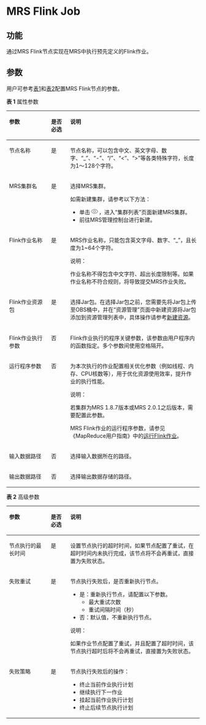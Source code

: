 # MRS Flink Job<a name="dgc_01_0554"></a>

## 功能<a name="zh-cn_topic_0101095437_section44280035173841"></a>

通过MRS Flink节点实现在MRS中执行预先定义的Flink作业。

## 参数<a name="zh-cn_topic_0101095437_section1791764173933"></a>

用户可参考[表1](#zh-cn_topic_0101095437_table3764823994826)和[表2](#zh-cn_topic_0101095437_table58040457102411)配置MRS Flink节点的参数。

**表 1**  属性参数

<a name="zh-cn_topic_0101095437_table3764823994826"></a>
<table><thead align="left"><tr id="zh-cn_topic_0101095437_row3170822394826"><th class="cellrowborder" valign="top" width="21.740000000000002%" id="mcps1.2.4.1.1"><p id="zh-cn_topic_0101095437_p2984581994826"><a name="zh-cn_topic_0101095437_p2984581994826"></a><a name="zh-cn_topic_0101095437_p2984581994826"></a>参数</p>
</th>
<th class="cellrowborder" valign="top" width="9.91%" id="mcps1.2.4.1.2"><p id="zh-cn_topic_0101095437_p159227094826"><a name="zh-cn_topic_0101095437_p159227094826"></a><a name="zh-cn_topic_0101095437_p159227094826"></a>是否必选</p>
</th>
<th class="cellrowborder" valign="top" width="68.35%" id="mcps1.2.4.1.3"><p id="zh-cn_topic_0101095437_p6186505494826"><a name="zh-cn_topic_0101095437_p6186505494826"></a><a name="zh-cn_topic_0101095437_p6186505494826"></a>说明</p>
</th>
</tr>
</thead>
<tbody><tr id="zh-cn_topic_0101095437_row1991457694826"><td class="cellrowborder" valign="top" width="21.740000000000002%" headers="mcps1.2.4.1.1 "><p id="zh-cn_topic_0101095437_p246794194826"><a name="zh-cn_topic_0101095437_p246794194826"></a><a name="zh-cn_topic_0101095437_p246794194826"></a>节点名称</p>
</td>
<td class="cellrowborder" valign="top" width="9.91%" headers="mcps1.2.4.1.2 "><p id="zh-cn_topic_0101095437_p6568554794826"><a name="zh-cn_topic_0101095437_p6568554794826"></a><a name="zh-cn_topic_0101095437_p6568554794826"></a>是</p>
</td>
<td class="cellrowborder" valign="top" width="68.35%" headers="mcps1.2.4.1.3 "><p id="zh-cn_topic_0101095437_p1892909794826"><a name="zh-cn_topic_0101095437_p1892909794826"></a><a name="zh-cn_topic_0101095437_p1892909794826"></a><span id="zh-cn_topic_0099822521_text44323307153939"><a name="zh-cn_topic_0099822521_text44323307153939"></a><a name="zh-cn_topic_0099822521_text44323307153939"></a>节点</span>名称，可以包含中文、英文字母、数字、<span class="parmvalue" id="zh-cn_topic_0099822521_zh-cn_topic_0099822521_parmvalue38166764101253"><a name="zh-cn_topic_0099822521_zh-cn_topic_0099822521_parmvalue38166764101253"></a><a name="zh-cn_topic_0099822521_zh-cn_topic_0099822521_parmvalue38166764101253"></a>“_”</span>、<span class="parmvalue" id="zh-cn_topic_0099822521_zh-cn_topic_0099822521_parmvalue4500149101253"><a name="zh-cn_topic_0099822521_zh-cn_topic_0099822521_parmvalue4500149101253"></a><a name="zh-cn_topic_0099822521_zh-cn_topic_0099822521_parmvalue4500149101253"></a>“-”</span>、<span class="parmvalue" id="zh-cn_topic_0099822521_parmvalue3773104413412"><a name="zh-cn_topic_0099822521_parmvalue3773104413412"></a><a name="zh-cn_topic_0099822521_parmvalue3773104413412"></a>“/”</span>、<span class="parmvalue" id="zh-cn_topic_0099822521_zh-cn_topic_0099822521_parmvalue28967750101253"><a name="zh-cn_topic_0099822521_zh-cn_topic_0099822521_parmvalue28967750101253"></a><a name="zh-cn_topic_0099822521_zh-cn_topic_0099822521_parmvalue28967750101253"></a>“&lt;”</span>、<span class="parmvalue" id="zh-cn_topic_0099822521_zh-cn_topic_0099822521_parmvalue64686408101253"><a name="zh-cn_topic_0099822521_zh-cn_topic_0099822521_parmvalue64686408101253"></a><a name="zh-cn_topic_0099822521_zh-cn_topic_0099822521_parmvalue64686408101253"></a>“&gt;”</span>等各类特殊字符，长度为1～128个字符。</p>
</td>
</tr>
<tr id="zh-cn_topic_0101095437_row3614415394826"><td class="cellrowborder" valign="top" width="21.740000000000002%" headers="mcps1.2.4.1.1 "><p id="zh-cn_topic_0101095437_p4199531294826"><a name="zh-cn_topic_0101095437_p4199531294826"></a><a name="zh-cn_topic_0101095437_p4199531294826"></a>MRS集群名</p>
</td>
<td class="cellrowborder" valign="top" width="9.91%" headers="mcps1.2.4.1.2 "><p id="zh-cn_topic_0101095437_p4617707494826"><a name="zh-cn_topic_0101095437_p4617707494826"></a><a name="zh-cn_topic_0101095437_p4617707494826"></a>是</p>
</td>
<td class="cellrowborder" valign="top" width="68.35%" headers="mcps1.2.4.1.3 "><p id="zh-cn_topic_0101095437_p4935552994826"><a name="zh-cn_topic_0101095437_p4935552994826"></a><a name="zh-cn_topic_0101095437_p4935552994826"></a>选择MRS集群。</p>
<div class="p" id="zh-cn_topic_0101095437_p14106064105658"><a name="zh-cn_topic_0101095437_p14106064105658"></a><a name="zh-cn_topic_0101095437_p14106064105658"></a>如需新建集群，请参考以下方法：<a name="zh-cn_topic_0101095437_zh-cn_topic_0101095234_zh-cn_topic_0099822521_ul46080727105259"></a><a name="zh-cn_topic_0101095437_zh-cn_topic_0101095234_zh-cn_topic_0099822521_ul46080727105259"></a><ul id="zh-cn_topic_0101095437_zh-cn_topic_0101095234_zh-cn_topic_0099822521_ul46080727105259"><li>单击<a name="zh-cn_topic_0101095437_zh-cn_topic_0101095234_image898618712510"></a><a name="zh-cn_topic_0101095437_zh-cn_topic_0101095234_image898618712510"></a><span><img id="zh-cn_topic_0101095437_zh-cn_topic_0101095234_image898618712510" src="figures/view-48.png"></span>，进入<span class="wintitle" id="zh-cn_topic_0101095437_zh-cn_topic_0101095234_wintitle3126196153112"><a name="zh-cn_topic_0101095437_zh-cn_topic_0101095234_wintitle3126196153112"></a><a name="zh-cn_topic_0101095437_zh-cn_topic_0101095234_wintitle3126196153112"></a>“集群列表”</span>页面新建MRS集群。</li><li>前往MRS管理控制台进行新建。</li></ul>
</div>
</td>
</tr>
<tr id="zh-cn_topic_0101095437_row4154658494826"><td class="cellrowborder" valign="top" width="21.740000000000002%" headers="mcps1.2.4.1.1 "><p id="zh-cn_topic_0101095437_p983015394826"><a name="zh-cn_topic_0101095437_p983015394826"></a><a name="zh-cn_topic_0101095437_p983015394826"></a>Flink作业名称</p>
</td>
<td class="cellrowborder" valign="top" width="9.91%" headers="mcps1.2.4.1.2 "><p id="zh-cn_topic_0101095437_p5804493094826"><a name="zh-cn_topic_0101095437_p5804493094826"></a><a name="zh-cn_topic_0101095437_p5804493094826"></a>是</p>
</td>
<td class="cellrowborder" valign="top" width="68.35%" headers="mcps1.2.4.1.3 "><p id="zh-cn_topic_0177038589_p15602016115115"><a name="zh-cn_topic_0177038589_p15602016115115"></a><a name="zh-cn_topic_0177038589_p15602016115115"></a>MRS作业名称，只能包含英文字母、数字、<span class="parmvalue" id="dgc_01_0455_dgc_01_0453_zh-cn_topic_0101095437_zh-cn_topic_0099822521_parmvalue49148214105927"><a name="dgc_01_0455_dgc_01_0453_zh-cn_topic_0101095437_zh-cn_topic_0099822521_parmvalue49148214105927"></a><a name="dgc_01_0455_dgc_01_0453_zh-cn_topic_0101095437_zh-cn_topic_0099822521_parmvalue49148214105927"></a>“_”</span>，且长度为1~64个字符。</p>
<div class="note" id="note3401731183519"><a name="note3401731183519"></a><a name="note3401731183519"></a><span class="notetitle"> 说明： </span><div class="notebody"><p id="dgc_01_0455_p4169117193320"><a name="dgc_01_0455_p4169117193320"></a><a name="dgc_01_0455_p4169117193320"></a>作业名称不得包含中文字符、超出长度限制等。如果作业名称不符合规则，将导致提交MRS作业失败。</p>
</div></div>
</td>
</tr>
<tr id="zh-cn_topic_0101095437_row303485991116"><td class="cellrowborder" valign="top" width="21.740000000000002%" headers="mcps1.2.4.1.1 "><p id="zh-cn_topic_0101095437_p423174491116"><a name="zh-cn_topic_0101095437_p423174491116"></a><a name="zh-cn_topic_0101095437_p423174491116"></a>Flink作业资源包</p>
</td>
<td class="cellrowborder" valign="top" width="9.91%" headers="mcps1.2.4.1.2 "><p id="zh-cn_topic_0101095437_p51613311116"><a name="zh-cn_topic_0101095437_p51613311116"></a><a name="zh-cn_topic_0101095437_p51613311116"></a>是</p>
</td>
<td class="cellrowborder" valign="top" width="68.35%" headers="mcps1.2.4.1.3 "><p id="zh-cn_topic_0101095437_p154146861116"><a name="zh-cn_topic_0101095437_p154146861116"></a><a name="zh-cn_topic_0101095437_p154146861116"></a>选择Jar包。在选择Jar包之前，您需要先将Jar包上传至OBS桶中，并在<span class="wintitle" id="zh-cn_topic_0101095437_zh-cn_topic_0101095234_wintitle17856163815117"><a name="zh-cn_topic_0101095437_zh-cn_topic_0101095234_wintitle17856163815117"></a><a name="zh-cn_topic_0101095437_zh-cn_topic_0101095234_wintitle17856163815117"></a>“资源管理”</span>页面中新建资源将Jar包添加到资源管理列表中，具体操作请参考<a href="管理资源.md#zh-cn_topic_0165312432_section6325757145320">新建资源</a>。</p>
</td>
</tr>
<tr id="zh-cn_topic_0101095437_row430706211158"><td class="cellrowborder" valign="top" width="21.740000000000002%" headers="mcps1.2.4.1.1 "><p id="zh-cn_topic_0101095437_p1332771411158"><a name="zh-cn_topic_0101095437_p1332771411158"></a><a name="zh-cn_topic_0101095437_p1332771411158"></a>Flink作业执行参数</p>
</td>
<td class="cellrowborder" valign="top" width="9.91%" headers="mcps1.2.4.1.2 "><p id="zh-cn_topic_0101095437_p580307511158"><a name="zh-cn_topic_0101095437_p580307511158"></a><a name="zh-cn_topic_0101095437_p580307511158"></a>否</p>
</td>
<td class="cellrowborder" valign="top" width="68.35%" headers="mcps1.2.4.1.3 "><p id="zh-cn_topic_0101095437_p28710511158"><a name="zh-cn_topic_0101095437_p28710511158"></a><a name="zh-cn_topic_0101095437_p28710511158"></a>Flink作业执行的程序关键参数，该参数由用户程序内的函数指定。多个参数间使用空格隔开。</p>
</td>
</tr>
<tr id="zh-cn_topic_0101095437_row838395916445"><td class="cellrowborder" valign="top" width="21.740000000000002%" headers="mcps1.2.4.1.1 "><p id="zh-cn_topic_0101095437_p14384185924410"><a name="zh-cn_topic_0101095437_p14384185924410"></a><a name="zh-cn_topic_0101095437_p14384185924410"></a>运行程序参数</p>
</td>
<td class="cellrowborder" valign="top" width="9.91%" headers="mcps1.2.4.1.2 "><p id="zh-cn_topic_0101095437_p2038416595446"><a name="zh-cn_topic_0101095437_p2038416595446"></a><a name="zh-cn_topic_0101095437_p2038416595446"></a>否</p>
</td>
<td class="cellrowborder" valign="top" width="68.35%" headers="mcps1.2.4.1.3 "><p id="zh-cn_topic_0101095437_p33849599443"><a name="zh-cn_topic_0101095437_p33849599443"></a><a name="zh-cn_topic_0101095437_p33849599443"></a>为本次执行的作业配置相关优化参数（例如线程、内存、CPU核数等），用于优化资源使用效率，提升作业的执行性能。</p>
<div class="note" id="zh-cn_topic_0101095437_note2073561518462"><a name="zh-cn_topic_0101095437_note2073561518462"></a><a name="zh-cn_topic_0101095437_note2073561518462"></a><span class="notetitle"> 说明： </span><div class="notebody"><p id="zh-cn_topic_0101095437_p1226422124616"><a name="zh-cn_topic_0101095437_p1226422124616"></a><a name="zh-cn_topic_0101095437_p1226422124616"></a>若集群为MRS 1.8.7版本或MRS 2.0.1之后版本，需要配置此参数。</p>
</div></div>
<p id="zh-cn_topic_0101095437_p843141512517"><a name="zh-cn_topic_0101095437_p843141512517"></a><a name="zh-cn_topic_0101095437_p843141512517"></a>MRS Flink作业的运行程序参数，请参见《MapReduce用户指南》中的<a href="https://support.huaweicloud.com/usermanual-mrs/mrs_01_0527.html" target="_blank" rel="noopener noreferrer">运行Flink作业</a>。</p>
</td>
</tr>
<tr id="zh-cn_topic_0101095437_row4695054111155"><td class="cellrowborder" valign="top" width="21.740000000000002%" headers="mcps1.2.4.1.1 "><p id="zh-cn_topic_0101095437_p4489744011155"><a name="zh-cn_topic_0101095437_p4489744011155"></a><a name="zh-cn_topic_0101095437_p4489744011155"></a>输入数据路径</p>
</td>
<td class="cellrowborder" valign="top" width="9.91%" headers="mcps1.2.4.1.2 "><p id="zh-cn_topic_0101095437_p1281406111155"><a name="zh-cn_topic_0101095437_p1281406111155"></a><a name="zh-cn_topic_0101095437_p1281406111155"></a>否</p>
</td>
<td class="cellrowborder" valign="top" width="68.35%" headers="mcps1.2.4.1.3 "><p id="zh-cn_topic_0101095437_p3130601011155"><a name="zh-cn_topic_0101095437_p3130601011155"></a><a name="zh-cn_topic_0101095437_p3130601011155"></a>选择输入数据所在的路径。</p>
</td>
</tr>
<tr id="zh-cn_topic_0101095437_row633704411335"><td class="cellrowborder" valign="top" width="21.740000000000002%" headers="mcps1.2.4.1.1 "><p id="zh-cn_topic_0101095437_p4353855211335"><a name="zh-cn_topic_0101095437_p4353855211335"></a><a name="zh-cn_topic_0101095437_p4353855211335"></a>输出数据路径</p>
</td>
<td class="cellrowborder" valign="top" width="9.91%" headers="mcps1.2.4.1.2 "><p id="zh-cn_topic_0101095437_p3696185311335"><a name="zh-cn_topic_0101095437_p3696185311335"></a><a name="zh-cn_topic_0101095437_p3696185311335"></a>否</p>
</td>
<td class="cellrowborder" valign="top" width="68.35%" headers="mcps1.2.4.1.3 "><p id="zh-cn_topic_0101095437_p4112013911335"><a name="zh-cn_topic_0101095437_p4112013911335"></a><a name="zh-cn_topic_0101095437_p4112013911335"></a>选择输出数据存储的路径。</p>
</td>
</tr>
</tbody>
</table>

**表 2**  高级参数

<a name="zh-cn_topic_0101095437_table58040457102411"></a>
<table><thead align="left"><tr id="zh-cn_topic_0101095437_zh-cn_topic_0099822521_row27216578102411"><th class="cellrowborder" valign="top" width="21.58%" id="mcps1.2.4.1.1"><p id="zh-cn_topic_0101095437_zh-cn_topic_0099822521_p57059205102411"><a name="zh-cn_topic_0101095437_zh-cn_topic_0099822521_p57059205102411"></a><a name="zh-cn_topic_0101095437_zh-cn_topic_0099822521_p57059205102411"></a>参数</p>
</th>
<th class="cellrowborder" valign="top" width="10.14%" id="mcps1.2.4.1.2"><p id="zh-cn_topic_0101095437_zh-cn_topic_0099822521_p58392901102411"><a name="zh-cn_topic_0101095437_zh-cn_topic_0099822521_p58392901102411"></a><a name="zh-cn_topic_0101095437_zh-cn_topic_0099822521_p58392901102411"></a>是否必选</p>
</th>
<th class="cellrowborder" valign="top" width="68.28%" id="mcps1.2.4.1.3"><p id="zh-cn_topic_0101095437_zh-cn_topic_0099822521_p32204521102411"><a name="zh-cn_topic_0101095437_zh-cn_topic_0099822521_p32204521102411"></a><a name="zh-cn_topic_0101095437_zh-cn_topic_0099822521_p32204521102411"></a>说明</p>
</th>
</tr>
</thead>
<tbody><tr id="zh-cn_topic_0101095437_zh-cn_topic_0099822521_row5101045193916"><td class="cellrowborder" valign="top" width="21.58%" headers="mcps1.2.4.1.1 "><p id="zh-cn_topic_0101095437_zh-cn_topic_0099822521_p147314419397"><a name="zh-cn_topic_0101095437_zh-cn_topic_0099822521_p147314419397"></a><a name="zh-cn_topic_0101095437_zh-cn_topic_0099822521_p147314419397"></a>节点执行的最长时间</p>
</td>
<td class="cellrowborder" valign="top" width="10.14%" headers="mcps1.2.4.1.2 "><p id="zh-cn_topic_0101095437_zh-cn_topic_0099822521_p610124511390"><a name="zh-cn_topic_0101095437_zh-cn_topic_0099822521_p610124511390"></a><a name="zh-cn_topic_0101095437_zh-cn_topic_0099822521_p610124511390"></a>是</p>
</td>
<td class="cellrowborder" valign="top" width="68.28%" headers="mcps1.2.4.1.3 "><p id="zh-cn_topic_0101095437_zh-cn_topic_0099822521_p11011456393"><a name="zh-cn_topic_0101095437_zh-cn_topic_0099822521_p11011456393"></a><a name="zh-cn_topic_0101095437_zh-cn_topic_0099822521_p11011456393"></a>设置<span id="zh-cn_topic_0101095437_zh-cn_topic_0099822521_text380131541112"><a name="zh-cn_topic_0101095437_zh-cn_topic_0099822521_text380131541112"></a><a name="zh-cn_topic_0101095437_zh-cn_topic_0099822521_text380131541112"></a>节点</span>执行的超时时间，如果<span id="zh-cn_topic_0101095437_zh-cn_topic_0099822521_text1944213322118"><a name="zh-cn_topic_0101095437_zh-cn_topic_0099822521_text1944213322118"></a><a name="zh-cn_topic_0101095437_zh-cn_topic_0099822521_text1944213322118"></a>节点</span>配置了重试，在超时时间内未执行完成，该节点将不会再重试，直接置为失败状态。</p>
</td>
</tr>
<tr id="zh-cn_topic_0101095437_zh-cn_topic_0099822521_row58429402102411"><td class="cellrowborder" valign="top" width="21.58%" headers="mcps1.2.4.1.1 "><p id="zh-cn_topic_0101095437_zh-cn_topic_0099822521_p5533912102858"><a name="zh-cn_topic_0101095437_zh-cn_topic_0099822521_p5533912102858"></a><a name="zh-cn_topic_0101095437_zh-cn_topic_0099822521_p5533912102858"></a>失败重试</p>
</td>
<td class="cellrowborder" valign="top" width="10.14%" headers="mcps1.2.4.1.2 "><p id="zh-cn_topic_0101095437_zh-cn_topic_0099822521_p45593742102858"><a name="zh-cn_topic_0101095437_zh-cn_topic_0099822521_p45593742102858"></a><a name="zh-cn_topic_0101095437_zh-cn_topic_0099822521_p45593742102858"></a>是</p>
</td>
<td class="cellrowborder" valign="top" width="68.28%" headers="mcps1.2.4.1.3 "><p id="zh-cn_topic_0101095437_zh-cn_topic_0099822521_p2105628102858"><a name="zh-cn_topic_0101095437_zh-cn_topic_0099822521_p2105628102858"></a><a name="zh-cn_topic_0101095437_zh-cn_topic_0099822521_p2105628102858"></a><span id="zh-cn_topic_0101095437_zh-cn_topic_0099822521_text29185571161243"><a name="zh-cn_topic_0101095437_zh-cn_topic_0099822521_text29185571161243"></a><a name="zh-cn_topic_0101095437_zh-cn_topic_0099822521_text29185571161243"></a>节点</span>执行失败后，是否重新执行<span id="zh-cn_topic_0101095437_zh-cn_topic_0099822521_text58583828161245"><a name="zh-cn_topic_0101095437_zh-cn_topic_0099822521_text58583828161245"></a><a name="zh-cn_topic_0101095437_zh-cn_topic_0099822521_text58583828161245"></a>节点</span>。</p>
<a name="zh-cn_topic_0101095437_zh-cn_topic_0099822521_ul18950660102858"></a><a name="zh-cn_topic_0101095437_zh-cn_topic_0099822521_ul18950660102858"></a><ul id="zh-cn_topic_0101095437_zh-cn_topic_0099822521_ul18950660102858"><li>是：重新执行<span id="zh-cn_topic_0101095437_zh-cn_topic_0099822521_text19139245161248"><a name="zh-cn_topic_0101095437_zh-cn_topic_0099822521_text19139245161248"></a><a name="zh-cn_topic_0101095437_zh-cn_topic_0099822521_text19139245161248"></a>节点</span>，请配置以下参数。<a name="zh-cn_topic_0101095437_zh-cn_topic_0099822521_ul58608523102858"></a><a name="zh-cn_topic_0101095437_zh-cn_topic_0099822521_ul58608523102858"></a><ul id="zh-cn_topic_0101095437_zh-cn_topic_0099822521_ul58608523102858"><li>最大重试次数</li><li>重试间隔时间（秒）</li></ul>
</li><li>否：默认值，不重新执行<span id="zh-cn_topic_0101095437_zh-cn_topic_0099822521_text1328324161254"><a name="zh-cn_topic_0101095437_zh-cn_topic_0099822521_text1328324161254"></a><a name="zh-cn_topic_0101095437_zh-cn_topic_0099822521_text1328324161254"></a>节点</span>。</li></ul>
<div class="note" id="zh-cn_topic_0101095437_zh-cn_topic_0099822521_note69071033105815"><a name="zh-cn_topic_0101095437_zh-cn_topic_0099822521_note69071033105815"></a><a name="zh-cn_topic_0101095437_zh-cn_topic_0099822521_note69071033105815"></a><span class="notetitle"> 说明： </span><div class="notebody"><p id="zh-cn_topic_0101095437_zh-cn_topic_0099822521_p1590733314581"><a name="zh-cn_topic_0101095437_zh-cn_topic_0099822521_p1590733314581"></a><a name="zh-cn_topic_0101095437_zh-cn_topic_0099822521_p1590733314581"></a>如果作业节点配置了重试，并且配置了超时时间，该节点执行超时后将不会再重试，直接置为失败状态。</p>
</div></div>
</td>
</tr>
<tr id="zh-cn_topic_0101095437_zh-cn_topic_0099822521_row29541959102411"><td class="cellrowborder" valign="top" width="21.58%" headers="mcps1.2.4.1.1 "><p id="zh-cn_topic_0101095437_zh-cn_topic_0099822521_p13154928102858"><a name="zh-cn_topic_0101095437_zh-cn_topic_0099822521_p13154928102858"></a><a name="zh-cn_topic_0101095437_zh-cn_topic_0099822521_p13154928102858"></a>失败策略</p>
</td>
<td class="cellrowborder" valign="top" width="10.14%" headers="mcps1.2.4.1.2 "><p id="zh-cn_topic_0101095437_zh-cn_topic_0099822521_p58916261102858"><a name="zh-cn_topic_0101095437_zh-cn_topic_0099822521_p58916261102858"></a><a name="zh-cn_topic_0101095437_zh-cn_topic_0099822521_p58916261102858"></a>是</p>
</td>
<td class="cellrowborder" valign="top" width="68.28%" headers="mcps1.2.4.1.3 "><p id="zh-cn_topic_0101095437_zh-cn_topic_0099822521_p7487822102858"><a name="zh-cn_topic_0101095437_zh-cn_topic_0099822521_p7487822102858"></a><a name="zh-cn_topic_0101095437_zh-cn_topic_0099822521_p7487822102858"></a><span id="zh-cn_topic_0101095437_zh-cn_topic_0099822521_text5371194616130"><a name="zh-cn_topic_0101095437_zh-cn_topic_0099822521_text5371194616130"></a><a name="zh-cn_topic_0101095437_zh-cn_topic_0099822521_text5371194616130"></a>节点</span>执行失败后的操作：</p>
<a name="zh-cn_topic_0101095437_zh-cn_topic_0099822521_ul281538102858"></a><a name="zh-cn_topic_0101095437_zh-cn_topic_0099822521_ul281538102858"></a><ul id="zh-cn_topic_0101095437_zh-cn_topic_0099822521_ul281538102858"><li>终止当前作业执行计划</li><li>继续执行下一作业</li><li>挂起当前作业执行计划</li><li>终止后续节点执行计划</li></ul>
</td>
</tr>
</tbody>
</table>

